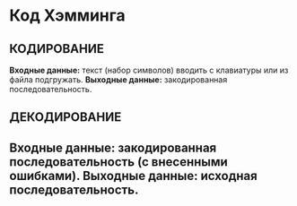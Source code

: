 # Код Хэмминга

## КОДИРОВАНИЕ
**Входные данные:** текст (набор символов) вводить с клавиатуры или из файла 
подгружать.
**Выходные данные:** закодированная последовательность.

## ДЕКОДИРОВАНИЕ
**Входные данные:** закодированная последовательность (с внесенными 
ошибками).
**Выходные данные:** исходная последовательность.
--- 